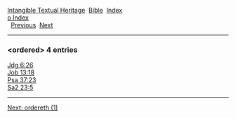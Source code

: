 [Intangible Textual Heritage](../../index)  [Bible](../index) 
[Index](index)   
[o Index](_o_)  
  [Previous](c08078)  [Next](c08080) 

------------------------------------------------------------------------

### &lt;ordered&gt; 4 entries

[Jdg 6:26](../kjv/jdg006.htm#026)  
[Job 13:18](../kjv/job013.htm#018)  
[Psa 37:23](../kjv/psa037.htm#023)  
[Sa2 23:5](../kjv/sa2023.htm#005)  

------------------------------------------------------------------------

[Next: ordereth (1)](c08080)
